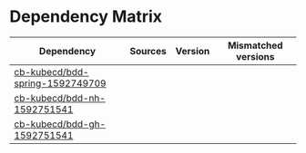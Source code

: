 # Dependency Matrix

Dependency | Sources | Version | Mismatched versions
---------- | ------- | ------- | -------------------
[cb-kubecd/bdd-spring-1592749709](https://github.com/cb-kubecd/bdd-spring-1592749709.git) |  | []() | 
[cb-kubecd/bdd-nh-1592751541](https://github.com/cb-kubecd/bdd-nh-1592751541.git) |  | []() | 
[cb-kubecd/bdd-gh-1592751541](https://github.com/cb-kubecd/bdd-gh-1592751541.git) |  | []() | 
